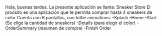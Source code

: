 Hola, buenas tardes.
La presente aplicación se llama: Sneaker Store
El proósito es una aplicación que te permita comprar hasta 4 sneakers de color
Cuenta con 6 pantallas, con lottie animations:
-Splash
-Home
-Start (Se elige la cantidad de sneakers)
-Details (para elegir el color)
-OrderSummary (resumen de compra)
-Finish Order
